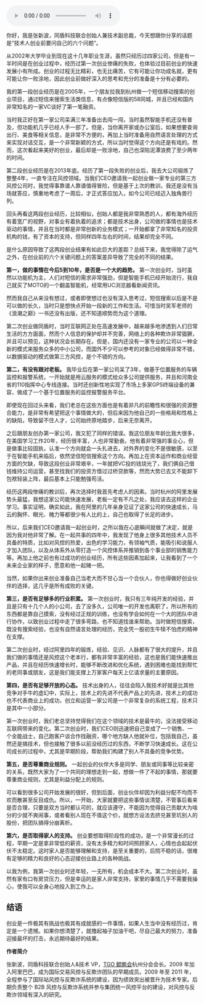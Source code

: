 <audio title="第41讲 _ 技术人创业前要问自己的六个问题" src="https://static001.geekbang.org/resource/audio/8a/3e/8a909de7f79805cd857973894bb4063e.mp3" controls="controls"></audio> 
<p>你好，我是张新波，同盾科技联合创始人兼技术副总裁，今天想跟你分享的话题是“技术人创业前要问自己的六个问题”。</p><p>从2002年大学毕业到现在这十几年职业生涯，虽然只经历过四家公司，但是有一半时间是在创业过程中，经历过第一次创业惨痛的失败，也体验过目前创业的快速发展小有所成。创业的过程无比精彩，也无比痛苦，它有可能让你功成名就，更有可能让你一败涂地，因此创业前做好深入的思考和充分的准备是十分有必要的。</p><p>我的第一段创业经历是在2005年，一个朋友拉我到杭州做一个短信移动搜索的创业项目，通过短信来搜索生活类信息，有点像短信版的58同城，并且已经和国内非常知名的一家VC谈好了第一笔融资。</p><p>当时我正好在第一家公司呆满三年准备出去闯一闯，当时虽然智能手机还没有普及，但功能机几乎已经人手一部了。但是，当你离开家或办公室后，如果想要查询出行、美食等相关信息，是非常不方便的，再加上当时准备用自然语言处理的方式来实现对话交互，是一个非常新颖的方式，所以当时觉得这个方向还是有戏的。然而，这次看起来美好的创业，最后却是一败涂地，自己也深陷泥潭浪费了至少两年的时间。</p><p>第二段创业经历是在2013年底。经历了第一段失败的创业后，我去大公司锻炼了整整4年，一直专注在风控领域。当我们CEO邀请我一起创业做一家专业的第三方风控公司时，我觉得事靠谱人靠谱值得冒险，但是基于上次的教训，我还是没有当场就答应，慎重地考虑了一周后，才正式答应加入，如今公司已经迈入独角兽行列。</p><!-- [[[read_end]]] --><p>回头再看这两段创业经历，比较相似，创始人都是我非常熟悉的人，都有海外经历有着宽广的视野，对事业有着执着的追求；都是技术出身，公司做的事情也是技术驱动的事情，并且在当时都是非常创新的业务模式；一开始都拿了非常知名的投资机构的钱，有了资本的支持，但同样四年左右的时间，结果却完全不同。</p><p>是什么原因导致了这两段创业结果有如此巨大的差距？总结下来，我觉得除了运气之外，在创业前的六个关键问题上的答案差异导致了完全的不同的结果。</p><p><strong>第一，做的事情在今后5到10年，是否是一个大的趋势。</strong> 第一次创业时，当时虽然以功能机为主，人们对短信的需求非常强劲，但是智能手机已经开始流行，我自己就买了MOTO的一个翻盖智能机，经常用UC浏览器看新闻资讯。</p><p>然而我自己从来没有想过，或者即使想过也没有深入思考过，短信搜索以后是不是可以做的长久，当时只是想快点开始一段新的工作和生活。可惜当时吴军老师的《浪潮之巅》一书还没有出版，还不知道顺势而为这个道理。</p><p>第二次创业做同盾时，当时互联网正处在高速发展中，越来越多地渗透到人们日常生活的方方面面，然而个人信息的保护却并不完善，网络上的各种欺诈非常猖獗，并且可以预见，这种状况会长期存在。但是，国内还没有一家专业的公司以一种全新的模式来服务众多的中小公司，而国外不少可以参考的对象已经做得非常不错，以数据驱动的模式做第三方风控，是个不错的方向。</p><p><strong>第二，有没有跟对老板。</strong> 我毕业后在第一家公司呆了3年，做基于位置服务的车辆监控和报警系统，一开始就是用云服务的模式给众多公司提供服务，并且和河南全省的110指挥中心专线连接。当时还创新性地实现了市场上多家GPS终端设备的兼容，做成了一个基于位置服务的监控报警服务平台。</p><p>即使现在回过头来看，我们老总在这些方面也是有着非凡的前瞻性和很强的资源整合能力，是非常有希望把这个事情做大的，但后来因为他自己的一些格局和性格上的缺陷，导致留不住人才，公司始终原地踏步，后来无奈离开。</p><p>之后跟朋友创办第一家公司，我又犯了同样的错误。我这位朋友年龄比我大很多，在美国学习工作20年，经历很丰富，人也非常勤奋。他有着非常强的事业心，但是做事比较固执，认准一个方向就会一头扎进去，对外界的变化不是很敏感，以至于在智能手机来临后，依然坚信短信搜索这个方向。再加上在资本运作和商业经营方面的欠缺，导致这段创业非常艰辛，一年就把VC投的钱烧光了，我们俩自己借钱维持公司运营，甚至找我们的投资方借过过桥贷款等，然而大势已去又不能卸下包袱轻装上阵，最后基本上只能勉强苟活。</p><p>经历这两段惨痛的教训后，再次选择时我首先考虑人的因素。当时杭州的阿里发展势头最猛，我想这家公司能快速发展，老板一定有不凡之处，我应该去这样的企业学习。事实证明，确实如此，我在阿里的几年亲身见证了这家公司的快速成长，马云的胸怀、眼光、魄力等都很少有人比的上，自己也取得了长足的进步。</p><p>所以，后来我们CEO邀请我一起创业时，之所以我在心底瞬间就做了决定，就是因为我对他非常了解。在一起共事的四年中，我发现了他身上很多其他技术人员不具备的特质，比如对风控的热爱，出色的学习能力，有领袖气质，能吸引和说服人才加入团队，以及从体系外从零打造一个风控体系并推销到各个事业部的销售能力等。再加上他之前也有过成功的创业经历，所有这些因素加起来，让我看到了一个未来企业家的样子，愿意和他一起赌一把。</p><p>当然，如果你出来创业准备自己当老大而不甘心当一个合伙人，你也得做好创业伙伴的选择，这几乎是所有成败的关键。</p><p><strong>第三，是否有足够多的行业积累。</strong> 第一次创业时，我只有三年纯开发的经验，并且是只有十几个人的小公司，去了没多久，公司唯一的开发也离职了，所以所有的东西都是靠自己摸索，没有经过正规的训练，也没有学会如何在一个大的团队中进行协作，以致创业过程中走了很多弯路，也不知道找谁来帮助。当时做短信搜索，既没有搜索经验，也没有自然语言处理的经历，完全凭一股初生牛犊不怕虎的精神在支撑。</p><p>第二次创业时，经过阿里四年的锻炼，经验、见识、人脉都有了很大的提升，并且我们做的事情还是风控这个老本行，都有非常丰富的经验，这也是我们能快速推出产品，并且在经历快速增长时，能够不断改进和优化系统，遇到困难也能找到帮忙的老同事或朋友，这是我们能支撑上万家客户每天上亿请求量的主要原因。</p><p><strong>第四，是否有足够开放的心态。</strong> 技术出身的人，往往会陷入我技术好就是比其他竞争对手牛的虚幻中，实际上，技术上的先进不代表产品上的先进，技术上的成功也不代表商业上的成功，创立和运营一家公司是一个非常复杂的系统工程，技术只是其中一小部分。</p><p>第一次创业时，我们老总坚持觉得我们在这个领域的技术是最牛的，没法接受移动互联网带来的变化。第二次创业时，我们CEO则迅速把自己变成了一个销售、一个全能战士，自己跑客户谈合作找融资，哪个地方缺人他就补位，包括我自己，虽然还是搞技术，但也接触了很多以前没经历过的东西，不断学习快速成长。这在公司成长的过程中，尤其是早期阶段，帮助我们构建了别人不具备的竞争优势。</p><p><strong>第五，是否尊重商业规则。</strong> 一起创业的伙伴大多是同学、朋友或同事等比较亲密的关系，既然大家为了一个共同的理想走到一起，想做一件了不起的事情，那就要尊重商业规则，尤其是利益分配上的规则。</p><p>可以看到很多公司开始发展的很好，但到后面，创业伙伴却因为利益分配不均而不欢而散甚至反目成仇。所以，一开始，大家就要把这些事情谈清楚，不管事后看来是否合理，只要是双方当时都认可的，就应该遵守，不能因为觉得自己贡献大为啥分的少就不爽闹事，或者看别人现在不值这个价，就想方设法去挤兑甚至坑别人的股份，把团队搞得分崩离析。</p><p><strong>第六，是否取得家人的支持。</strong> 创业要想取得阶段性的成功，是一个非常漫长的过程，早期一定是拿非常低的薪资，没有太多精力和时间照顾家人，心情也会起起伏伏不太稳定。这时家人是否能够理解和支持，是至关重要的，后院不稳的话，很难有足够的精力和良好的心态迎接创业路上的各种挑战。</p><p>以我为例，我第一次创业时还年轻，一无所有，机会成本不大。第二次创业时，虽然有家有口有房贷压力，但是幸运的是家人非常支持，家里的事情几乎不需要我操心，使我可以全身心地投入到工作上。</p><h2>结语</h2><p>创业是一件极其有挑战也极其有成就感的一件事情，如果人生当中没有经历过，肯定是一个遗憾。如果你想清楚了，就撸起袖子加油干吧，尽自己最大的努力，准备迎接最坏的打击，永远期待最好的结果。</p><p><strong>作者简介</strong></p><p>张新波，同盾科技联合创始人&amp;技术 VP，<a href="https://tgo.geekbang.org">TGO 鲲鹏会</a>杭州分会会长。2009 年加入阿里巴巴，成为国际交易风控与反欺诈团队的早期成员。2009 年至 2011 年，全程参与了国际站风控与反欺诈系统的建设，因为绩效突出被晋升为技术专家。后期负责整个 B2B 风控与反欺诈系统并参与集团统一风控平台的建设，对风控与反欺诈领域有深入的研究。</p><p></p>